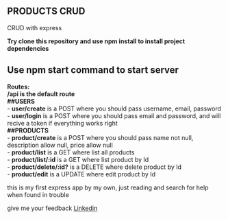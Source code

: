 ## PRODUCTS CRUD

CRUD with express 

**Try clone this repository and use npm install to install project dependencies**

## Use npm start command to start server

**Routes:** <br/>
    **/api is the default route**<br />
    **##USERS**<br />
    - **user/create** is a POST where you should pass username, email, password <br />
    - **user/login** is a POST where you should pass email and password, and will recive a token if everything works right<br />
    **##PRODUCTS**<br />
    - **product/create** is a POST where you should pass name not null, description allow null, price allow null <br />
    - **product/list** is a GET where list all products <br />
    - **product/list/:id** is a GET where list product by Id <br />
    - **product/delete/:id?** is a DELETE where delete product by Id <br />
    - **product/edit** is a UPDATE where edit product by Id <br />


this is my first express app by my own, just reading and search for help when found in trouble

give me your feedback [Linkedin](https://www.linkedin.com/in/vinicius-santos-8442681b8/)